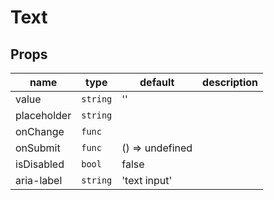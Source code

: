 # Text

## Props

|name|type|default|description|
|----|----|-------|-----------|
|value|`string`|''||
|placeholder|`string`|||
|onChange|`func`|||
|onSubmit|`func`|() => undefined||
|isDisabled|`bool`|false||
|aria-label|`string`|'text input'||


